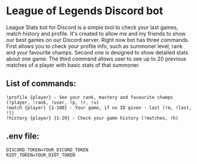 # League of Legends Discord bot

League Stats bot for Discord is a simple tool to check your last games, match history and profile. It's created to allow me and my friends to show our best games on our Discord server. Right now bot has three commands. First allows you to check your profile info, such as summoner level, rank and your favourite champs. Second one is designed to show detailed stats about one game. The third command allows user to see up to 20 previous matches of a player with basic stats of that summoner.

## List of commands:
```
!profile {player} - See your rank, mastery and favourite champs (!player, !rank, !user, !p, !r, !u)
!match {player} {1-100} - Your game, if no ID given - last (!m, !last, !l)
!history {player} {1-20} - Check your game history (!matches, !h)
```

## .env file:
```
DISCORD_TOKEN=YOUR_DICORD_TOKEN
RIOT_TOKEN=YOUR_RIOT_TOKEN
```
